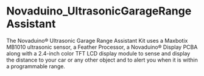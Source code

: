 # Novaduino_UltrasonicGarageRangeAssistant
The Novaduino® Ultrasonic Garage Range Assistant Kit uses a Maxbotix MB1010 ultrasonic sensor, a Feather Processor, a Novaduino® Display PCBA along with a 2.4-inch color TFT LCD display module to sense and display the distance to your car or any other object and to alert you when it is within a programmable range.
